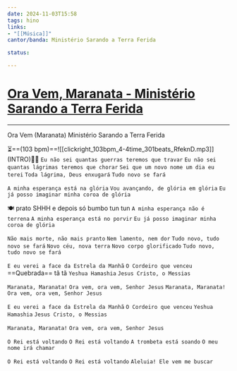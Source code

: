 ```yaml
---
date: 2024-11-03T15:58
tags: hino
links: 
- "[[Música]]"
cantor/banda: Ministério Sarando a Terra Ferida

status: 

---
```

# [Ora Vem, Maranata - Ministério Sarando a Terra Ferida](https://www.youtube.com/watch?v=3xK9DwxJWXo)
---

Ora Vem (Maranata)
Ministério Sarando a Terra Ferida

⏳==(103 bpm)==![[clickright_103bpm_4-4time_301beats_RfeknD.mp3]]
(INTRO)🎹🎤
`Eu não sei quantas guerras teremos que travar`
`Eu não sei quantas lágrimas teremos que chorar`
`Sei que um novo nome um dia eu terei`
`Toda lágrima, Deus enxugará`
`Tudo novo se fará`

`A minha esperança está na glória`
`Vou avançando, de glória em glória`
`Eu já posso imaginar minha coroa de glória`

🍽️ prato SHHH e depois só bumbo tun tun
`A minha esperança não é terrena`
`A minha esperança está no porvir`
`Eu já posso imaginar minha coroa de glória`

`Não mais morte, não mais pranto`
`Nem lamento, nem dor`
`Tudo novo, tudo novo se fará`
`Novo céu, nova terra`
`Novo corpo glorificado`
`Tudo novo, tudo novo se fará`

`E eu verei a face da Estrela da Manhã`
`O Cordeiro que venceu` ==Quebrada== tã tã
`Yeshua Hamashia`
`Jesus Cristo, o Messias`

`Maranata, Maranata!`
`Ora vem, ora vem, Senhor Jesus`
`Maranata, Maranata!`
`Ora vem, ora vem, Senhor Jesus`

`E eu verei a face da Estrela da Manhã`
`O Cordeiro que venceu`
`Yeshua Hamashia`
`Jesus Cristo, o Messias`

`Maranata, Maranata!`
`Ora vem, ora vem, Senhor Jesus`

`O Rei está voltando`
`O Rei está voltando`
`A trombeta está soando`
`O meu nome irá chamar`

`O Rei está voltando`
`O Rei está voltando`
`Aleluia! Ele vem me buscar`

